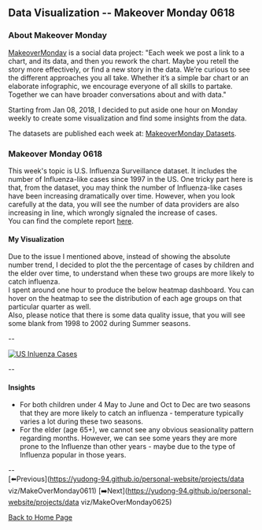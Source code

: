 <head>
  <!-- Global site tag (gtag.js) - Google Analytics -->
<script async src="https://www.googletagmanager.com/gtag/js?id=UA-112502179-1"></script>
<script>
  window.dataLayer = window.dataLayer || [];
  function gtag(){dataLayer.push(arguments);}
  gtag('js', new Date());

  gtag('config', 'UA-112502179-1');
</script>
</head>


## Data Visualization -- Makeover Monday 0618

### About Makeover Monday

[MakeoverMonday](http://www.makeovermonday.co.uk/) is a social data project:
"Each week we post a link to a chart, and its data, and then you rework the chart.
Maybe you retell the story more effectively, or find a new story in the data.
We’re curious to see the different approaches you all take. Whether it’s a simple bar chart or an elaborate infographic, we encourage everyone of all skills to partake.
Together we can have broader conversations about and with data."

Starting from Jan 08, 2018, I decided to put aside one hour on Monday weekly to create some visualization and find some insights from the data.

The datasets are published each week at: [MakeoverMonday Datasets](http://www.makeovermonday.co.uk/data/).

### Makeover Monday 0618

This week's topic is U.S. Influenza Surveillance dataset. It includes the number of Influenza-like cases since 1997 in the US. One tricky part here is that, from the dataset, you may think the number of Influenza-like cases have been increasing dramatically over time. However, when you look carefully at the data, you will see the number of data providers are also increasing in line, which wrongly signaled the increase of cases.  
You can find the complete report [here](https://www.cdc.gov/flu/weekly/#S11).  

#### My Visualization

Due to the issue I mentioned above, instead of showing the absolute number trend, I decided to plot the the percentage of cases by children and the elder over time, to understand when these two groups are more likely to catch influenza.  
I spent around one hour to produce the below heatmap dashboard. You can hover on the heatmap to see the distribution of each age groups on that particular quarter as well.  
Also, please notice that there is some data quality issue, that you will see some blank from 1998 to 2002 during Summer seasons.  

--  
<div class='tableauPlaceholder' id='viz1529373762377' style='position: relative'>
<noscript><a href='#'>
  <img alt='US Inluenza Cases ' src='https:&#47;&#47;public.tableau.com&#47;static&#47;images&#47;Ma&#47;MakeOverMonday0618&#47;USInluenzaCases&#47;1_rss.png' style='border: none' />
</a></noscript>
<object class='tableauViz'  style='display:none;'>
  <param name='host_url' value='https%3A%2F%2Fpublic.tableau.com%2F' />
  <param name='embed_code_version' value='3' />
  <param name='site_root' value='' />
  <param name='name' value='MakeOverMonday0618&#47;USInluenzaCases' />
  <param name='tabs' value='no' />
  <param name='toolbar' value='yes' />
  <param name='static_image' value='https:&#47;&#47;public.tableau.com&#47;static&#47;images&#47;Ma&#47;MakeOverMonday0618&#47;USInluenzaCases&#47;1.png' />
  <param name='animate_transition' value='yes' />
  <param name='display_static_image' value='yes' />
  <param name='display_spinner' value='yes' />
  <param name='display_overlay' value='yes' />
  <param name='display_count' value='yes' />
  <param name='filter' value='publish=yes' />
</object></div>            
<script type='text/javascript'>     
  var divElement = document.getElementById('viz1529373762377');     
  var vizElement = divElement.getElementsByTagName('object')[0];      
  vizElement.style.width='800px';vizElement.style.height='827px';      
  var scriptElement = document.createElement('script');                
  scriptElement.src = 'https://public.tableau.com/javascripts/api/viz_v1.js';    
  vizElement.parentNode.insertBefore(scriptElement, vizElement);              
</script>  

--  

#### Insights
* For both children under 4 May to June and Oct to Dec are two seasons that they are more likely to catch an influenza - temperature typically varies a lot during these two seasons.    
* For the elder (age 65+), we cannot see any obvious seasionality pattern regarding months. However, we can see some years they are more prone to the Influenze than other years - maybe due to the type of Influenza popular in those years.    

--  
[⬅️Previous](https://yudong-94.github.io/personal-website/projects/data viz/MakeOverMonday0611) [➡️Next](https://yudong-94.github.io/personal-website/projects/data viz/MakeOverMonday0625)  

[Back to Home Page](https://yudong-94.github.io/personal-website/)
